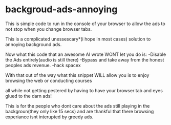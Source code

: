 # backgroud-ads-annoying
This is simple code to run in the console of your browser to allow the ads to not stop when you change browser tabs.

This is a complicated unessescary*(i hope in most cases) solution to annoying background ads.

Now what this code that an awesome AI wrote WONT let you do is:
-Disable the Ads entirely(audio is still there)
-Bypass and take away from the honest peoples ads revenue.
-hack spacex

With that out of the way what this snippet WILL allow you is to enjoy browsing the web or conducting courses

all while not getting pestered by having to have your browser tab and eyes glued to the darn ads!

This is for the people who dont care about the ads still playing in the backgroun(they only like 15 secs)
and are thankful that there browsing experiance isnt interupted by greedy ads.


